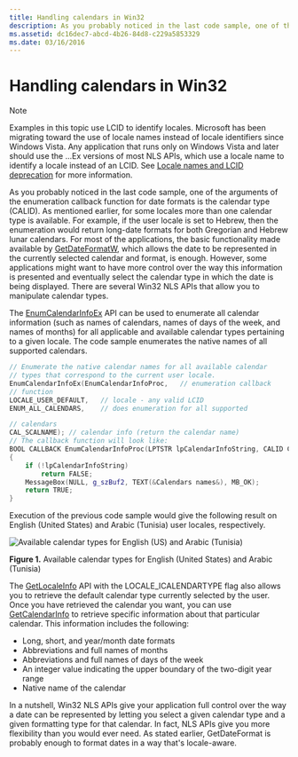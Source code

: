 ```yaml
---
title: Handling calendars in Win32
description: As you probably noticed in the last code sample, one of the arguments of the enumeration callback function for date formats is the calendar type (CALID).
ms.assetid: dc16dec7-abcd-4b26-84d8-c229a5853329
ms.date: 03/16/2016
---
```

# Handling calendars in Win32

> [!NOTE]
> Examples in this topic use LCID to identify locales.
> Microsoft has been migrating toward the use of locale names instead of locale identifiers since Windows Vista.
> Any application that runs only on Windows Vista and later should use the ...Ex versions of most NLS APIs,
> which use a locale name to identify a locale instead of an LCID.
> See [Locale names and LCID deprecation](locale-names.md) for more information.

As you probably noticed in the last code sample, one of the arguments of the enumeration callback function for date formats is the calendar type (CALID).
As mentioned earlier, for some locales more than one calendar type is available.
For example, if the user locale is set to Hebrew, then the enumeration would return long-date formats for both Gregorian and Hebrew lunar calendars.
For most of the applications, the basic functionality made available by [GetDateFormatW](https://docs.microsoft.com/windows/win32/api/datetimeapi/nf-datetimeapi-getdateformatw), which allows the date to be represented in the currently selected calendar and format, is enough.
However, some applications might want to have more control over the way this information is presented and eventually select the calendar type in which the date is being displayed.
There are several Win32 NLS APIs that allow you to manipulate calendar types.

The [EnumCalendarInfoEx](https://docs.microsoft.com/windows/win32/api/winnls/nf-winnls-enumcalendarinfoexw) API can be used to enumerate all calendar information (such as names of calendars, names of days of the week, and names of months) for all applicable and available calendar types pertaining to a given locale.
The code sample enumerates the native names of all supported calendars.

```cpp
// Enumerate the native calendar names for all available calendar
// types that correspond to the current user locale.
EnumCalendarInfoEx(EnumCalendarInfoProc,   // enumeration callback
// function
LOCALE_USER_DEFAULT,   // locale - any valid LCID
ENUM_ALL_CALENDARS,    // does enumeration for all supported

// calendars
CAL_SCALNAME); // calendar info (return the calendar name)
// The callback function will look like:
BOOL CALLBACK EnumCalendarInfoProc(LPTSTR lpCalendarInfoString, CALID Calendar)
{
    if (!lpCalendarInfoString)
        return FALSE;
    MessageBox(NULL, g_szBuf2, TEXT(&Calendars names&), MB_OK);
    return TRUE;
}
```

Execution of the previous code sample would give the following result on English (United States) and Arabic (Tunisia) user locales, respectively.

![Available calendar types for English (US) and Arabic (Tunisia)](./images/Calendar_Types.jpg "Available calendar types for English (US) and Arabic (Tunisia)") 

**Figure 1.** Available calendar types for English (United States) and Arabic (Tunisia)

The [GetLocaleInfo](https://docs.microsoft.com/windows/win32/api/winnls/nf-winnls-getlocaleinfow) API with the LOCALE\_ICALENDARTYPE flag also allows you to retrieve the default calendar type currently selected by the user.
Once you have retrieved the calendar you want, you can use [GetCalendarInfo](https://docs.microsoft.com/windows/win32/api/winnls/nf-winnls-getcalendarinfow) to retrieve specific information about that particular calendar.
This information includes the following:

- Long, short, and year/month date formats
- Abbreviations and full names of months
- Abbreviations and full names of days of the week
- An integer value indicating the upper boundary of the two-digit year range
- Native name of the calendar

In a nutshell, Win32 NLS APIs give your application full control over the way a date can be represented by letting you select a given calendar type and a given formatting type for that calendar.
In fact, NLS APIs give you more flexibility than you would ever need.
As stated earlier, GetDateFormat is probably enough to format dates in a way that's locale-aware.
